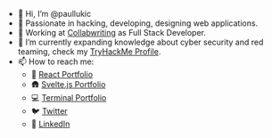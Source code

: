 - 👋 Hi, I’m @paullukic
- 👀 Passionate in hacking, developing, designing web applications.
- 💼 Working at [Collabwriting](https://collabwriting.com) as Full Stack Developer.
- 🌱 I’m currently expanding knowledge about cyber security and red teaming, check my [TryHackMe Profile](https://tryhackme.com/p/paxhax).
- 📫 How to reach me:
   - 🏡 [React Portfolio](https://react.paullukic.com/)
   - 🛖 [Svelte.js Portfolio](https://paullukic.com/gui/win98.html)
   - 💻️ [Terminal Portfolio](https://paullukic.com)
   - 🐦️ [Twitter](https://twitter.com/x_p4x)
   - 📘 [LinkedIn](https://www.linkedin.com/in/paul-lukic/)



